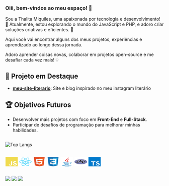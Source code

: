 ### Oiii, bem-vindos ao meu espaço! 💝

Sou a Thalita Miquiles, uma apaixonada por tecnologia e desenvolvimento! 🌟
Atualmente, estou explorando o mundo do JavaScript e PHP, e adoro criar soluções criativas e eficientes. 🚀

Aqui você vai encontrar alguns dos meus projetos, experiências e aprendizado ao longo dessa jornada.

Adoro aprender coisas novas, colaborar em projetos open-source e me desafiar cada vez mais! 💡

##

## 🚀 Projeto em Destaque

- **[meu-site-literario]([https://github.com/miquiles01/ToDoList-Pyhton](https://github.com/miquiles01/meu-site-literario))**: Site e blog inspirado no meu instagram literário

##

## 🏆 Objetivos Futuros

- Desenvolver mais projetos com foco em **Front-End** e **Full-Stack**.
- Participar de desafios de programação para melhorar minhas habilidades.

##
![Top Langs](https://github-readme-stats.vercel.app/api/top-langs/?username=miquiles01&layout=compact&theme=dracula)


<div style="display: inline_block"><br>
  <img align="center" alt="Thalita-Js" height="30" width="40" src="https://raw.githubusercontent.com/devicons/devicon/master/icons/javascript/javascript-plain.svg">
  <img align="center" alt="Thalita-React" height="30" width="40" src="https://raw.githubusercontent.com/devicons/devicon/master/icons/react/react-original.svg">
  <img align="center" alt="Thalita-HTML" height="30" width="40" src="https://raw.githubusercontent.com/devicons/devicon/master/icons/html5/html5-original.svg">
  <img align="center" alt="Thalita-CSS" height="30" width="40" src="https://raw.githubusercontent.com/devicons/devicon/master/icons/css3/css3-original.svg">
  <img align="center" alt="Thalita-Java" height="30" width="40" src="https://raw.githubusercontent.com/devicons/devicon/master/icons/java/java-original.svg">
  <img align="center" alt="Thalita-php" height="30" width="40" src="https://raw.githubusercontent.com/devicons/devicon/master/icons/php/php-original.svg">
  <img align="center" alt="Thalita-ts" height="30" width="40" src="https://raw.githubusercontent.com/devicons/devicon/master/icons/typescript/typescript-original.svg">


</div>

 ##
 
<div> 
  <a href="https://instagram.com/_miquiles/" target="_blank"><img src="https://img.shields.io/badge/-Instagram-%23E4405F?style=for-the-badge&logo=instagram&logoColor=white" target="_blank"></a>
  <a href = "mailto:tatimiquiles@gmail.com"><img src="https://img.shields.io/badge/-Gmail-%23333?style=for-the-badge&logo=gmail&logoColor=white" target="_blank"></a>
  <a href="https://www.linkedin.com/in/thalita-miquiles-214672228/" target="_blank"><img src="https://img.shields.io/badge/-LinkedIn-%230077B5?style=for-the-badge&logo=linkedin&logoColor=white" target="_blank"></a> 
  
</div>

